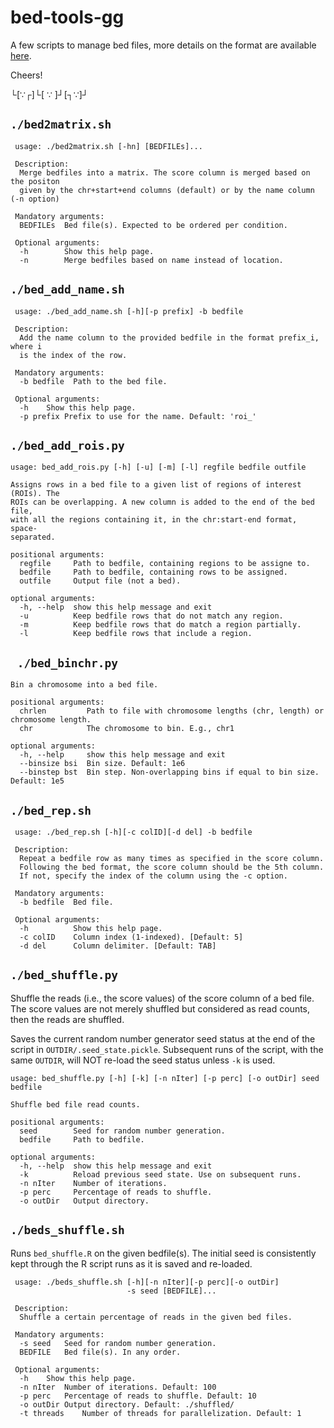 bed-tools-gg
===

A few scripts to manage bed files, more details on the format are available [here](https://genome.ucsc.edu/FAQ/FAQformat.html#format1).

Cheers!

└[∵┌]└[ ∵ ]┘[┐∵]┘

## `./bed2matrix.sh`

```
 usage: ./bed2matrix.sh [-hn] [BEDFILEs]...

 Description:
  Merge bedfiles into a matrix. The score column is merged based on the positon
  given by the chr+start+end columns (default) or by the name column (-n option)

 Mandatory arguments:
  BEDFILEs  Bed file(s). Expected to be ordered per condition.

 Optional arguments:
  -h        Show this help page.
  -n        Merge bedfiles based on name instead of location.
```

## `./bed_add_name.sh`

```
 usage: ./bed_add_name.sh [-h][-p prefix] -b bedfile

 Description:
  Add the name column to the provided bedfile in the format prefix_i, where i
  is the index of the row.

 Mandatory arguments:
  -b bedfile  Path to the bed file.

 Optional arguments:
  -h    Show this help page.
  -p prefix Prefix to use for the name. Default: 'roi_'
```

## `./bed_add_rois.py`

```
usage: bed_add_rois.py [-h] [-u] [-m] [-l] regfile bedfile outfile

Assigns rows in a bed file to a given list of regions of interest (ROIs). The
ROIs can be overlapping. A new column is added to the end of the bed file,
with all the regions containing it, in the chr:start-end format, space-
separated.

positional arguments:
  regfile     Path to bedfile, containing regions to be assigne to.
  bedfile     Path to bedfile, containing rows to be assigned.
  outfile     Output file (not a bed).

optional arguments:
  -h, --help  show this help message and exit
  -u          Keep bedfile rows that do not match any region.
  -m          Keep bedfile rows that do match a region partially.
  -l          Keep bedfile rows that include a region.
```

## ` ./bed_binchr.py`

```
Bin a chromosome into a bed file.

positional arguments:
  chrlen         Path to file with chromosome lengths (chr, length) or chromosome length.
  chr            The chromosome to bin. E.g., chr1

optional arguments:
  -h, --help     show this help message and exit
  --binsize bsi  Bin size. Default: 1e6
  --binstep bst  Bin step. Non-overlapping bins if equal to bin size. Default: 1e5
```

## `./bed_rep.sh`

```
 usage: ./bed_rep.sh [-h][-c colID][-d del] -b bedfile

 Description:
  Repeat a bedfile row as many times as specified in the score column.
  Following the bed format, the score column should be the 5th column.
  If not, specify the index of the column using the -c option.

 Mandatory arguments:
  -b bedfile  Bed file.

 Optional arguments:
  -h          Show this help page.
  -c colID    Column index (1-indexed). [Default: 5]
  -d del      Column delimiter. [Default: TAB]
```

## `./bed_shuffle.py`

Shuffle the reads (i.e., the score values) of the score column of a bed file. The score values are not merely shuffled but considered as read counts, then the reads are shuffled.

Saves the current random number generator seed status at the end of the script in `OUTDIR/.seed_state.pickle`. Subsequent runs of the script, with the same `OUTDIR`, will NOT re-load the seed status unless `-k` is used.

```
usage: bed_shuffle.py [-h] [-k] [-n nIter] [-p perc] [-o outDir] seed bedfile

Shuffle bed file read counts.

positional arguments:
  seed        Seed for random number generation.
  bedfile     Path to bedfile.

optional arguments:
  -h, --help  show this help message and exit
  -k          Reload previous seed state. Use on subsequent runs.
  -n nIter    Number of iterations.
  -p perc     Percentage of reads to shuffle.
  -o outDir   Output directory.
```

## `./beds_shuffle.sh`

Runs `bed_shuffle.R` on the given bedfile(s). The initial seed is consistently kept through the R script runs as it is saved and re-loaded.

```
 usage: ./beds_shuffle.sh [-h][-n nIter][-p perc][-o outDir]
                          -s seed [BEDFILE]...

 Description:
  Shuffle a certain percentage of reads in the given bed files.

 Mandatory arguments:
  -s seed   Seed for random number generation.
  BEDFILE   Bed file(s). In any order.

 Optional arguments:
  -h    Show this help page.
  -n nIter  Number of iterations. Default: 100
  -p perc   Percentage of reads to shuffle. Default: 10
  -o outDir Output directory. Default: ./shuffled/
  -t threads    Number of threads for parallelization. Default: 1
```
